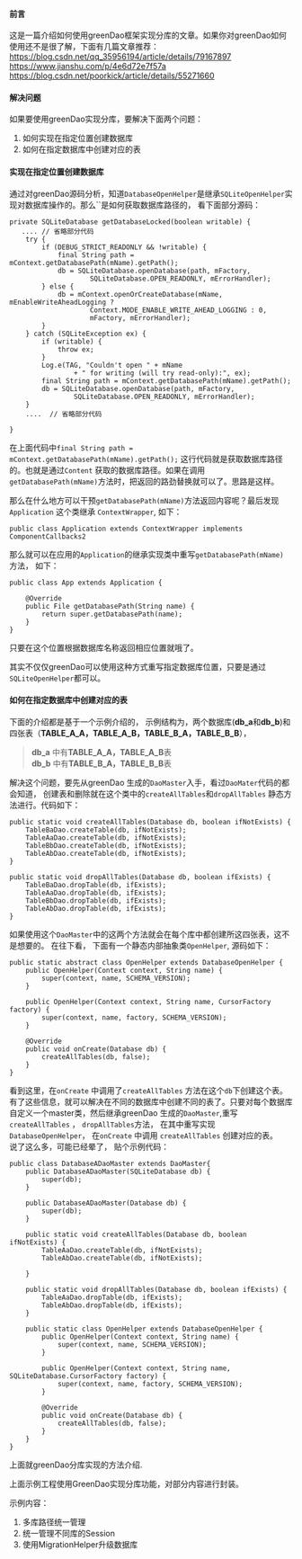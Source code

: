 #### 前言
这是一篇介绍如何使用greenDao框架实现分库的文章。如果你对greenDao如何使用还不是很了解，下面有几篇文章推荐：   
https://blog.csdn.net/qq_35956194/article/details/79167897   
https://www.jianshu.com/p/4e6d72e7f57a 
https://blog.csdn.net/poorkick/article/details/55271660  

#### 解决问题
如果要使用greenDao实现分库，要解决下面两个问题：
1. 如何实现在指定位置创建数据库
2. 如何在指定数据库中创建对应的表

#### 实现在指定位置创建数据库
通过对greenDao源码分析，知道`DatabaseOpenHelper`是继承`SQLiteOpenHelper`实现对数据库操作的。那么``是如何获取数据库路径的， 看下面部分源码：

```
private SQLiteDatabase getDatabaseLocked(boolean writable) {
   .... // 省略部分代码
    try {
        if (DEBUG_STRICT_READONLY && !writable) {
            final String path = mContext.getDatabasePath(mName).getPath();
            db = SQLiteDatabase.openDatabase(path, mFactory,
                    SQLiteDatabase.OPEN_READONLY, mErrorHandler);
        } else {
            db = mContext.openOrCreateDatabase(mName, mEnableWriteAheadLogging ?
                    Context.MODE_ENABLE_WRITE_AHEAD_LOGGING : 0,
                    mFactory, mErrorHandler);
        }
    } catch (SQLiteException ex) {
        if (writable) {
            throw ex;
        }
        Log.e(TAG, "Couldn't open " + mName
                + " for writing (will try read-only):", ex);
        final String path = mContext.getDatabasePath(mName).getPath();
        db = SQLiteDatabase.openDatabase(path, mFactory,
                SQLiteDatabase.OPEN_READONLY, mErrorHandler);
    }
    ....  // 省略部分代码
     
}

```
在上面代码中`final String path = mContext.getDatabasePath(mName).getPath();` 这行代码就是获取数据库路径的。也就是通过`Content` 获取的数据库路径。如果在调用`getDatabasePath(mName)`方法时，把返回的路劲替换就可以了。思路是这样。

那么在什么地方可以干预`getDatabasePath(mName)`方法返回内容呢？最后发现`Application` 这个类继承 `ContextWrapper`, 如下：

```
public class Application extends ContextWrapper implements ComponentCallbacks2
```
那么就可以在应用的`Application`的继承实现类中重写`getDatabasePath(mName)` 方法， 如下：

```
public class App extends Application {

    @Override
    public File getDatabasePath(String name) {
        return super.getDatabasePath(name);
    }
}
```
只要在这个位置根据数据库名称返回相应位置就哦了。

其实不仅仅greenDao可以使用这种方式重写指定数据库位置，只要是通过`SQLiteOpenHelper`都可以。

#### 如何在指定数据库中创建对应的表
下面的介绍都是基于一个示例介绍的， 示例结构为，两个数据库(**db_a**和**db_b**)和四张表（**TABLE_A_A，TABLE_A_B，TABLE_B_A，TABLE_B_B**），    
> **db_a** 中有**TABLE_A_A，TABLE_A_B**表    
> **db_b** 中有**TABLE_B_A，TABLE_B_B**表

解决这个问题，要先从greenDao 生成的`DaoMaster`入手，看过`DaoMater`代码的都会知道， 创建表和删除就在这个类中的`createAllTables`和`dropAllTables` 静态方法进行。代码如下：

```
public static void createAllTables(Database db, boolean ifNotExists) {
    TableBaDao.createTable(db, ifNotExists);
    TableAaDao.createTable(db, ifNotExists);
    TableBbDao.createTable(db, ifNotExists);
    TableAbDao.createTable(db, ifNotExists);
}

public static void dropAllTables(Database db, boolean ifExists) {
    TableBaDao.dropTable(db, ifExists);
    TableAaDao.dropTable(db, ifExists);
    TableBbDao.dropTable(db, ifExists);
    TableAbDao.dropTable(db, ifExists);
}
```
如果使用这个`DaoMaster`中的这两个方法就会在每个库中都创建所这四张表，这不是想要的。
在往下看， 下面有一个静态内部抽象类`OpenHelper`, 源码如下：

```
public static abstract class OpenHelper extends DatabaseOpenHelper {
    public OpenHelper(Context context, String name) {
        super(context, name, SCHEMA_VERSION);
    }

    public OpenHelper(Context context, String name, CursorFactory factory) {
        super(context, name, factory, SCHEMA_VERSION);
    }

    @Override
    public void onCreate(Database db) {
        createAllTables(db, false);
    }
}
```
看到这里，在`onCreate` 中调用了`createAllTables` 方法在这个`db`下创建这个表。有了这些信息，就可以解决在不同的数据库中创建不同的表了。只要对每个数据库自定义一个master类，然后继承greenDao 生成的`DaoMaster`,重写`createAllTables` ， `dropAllTables`方法， 在其中重写实现`DatabaseOpenHelper`， 在`onCreate` 中调用 `createAllTables` 创建对应的表。  
说了这么多，可能已经晕了， 贴个示例代码：

```
public class DatabaseADaoMaster extends DaoMaster{
    public DatabaseADaoMaster(SQLiteDatabase db) {
        super(db);
    }

    public DatabaseADaoMaster(Database db) {
        super(db);
    }

    public static void createAllTables(Database db, boolean ifNotExists) {
        TableAaDao.createTable(db, ifNotExists);
        TableAbDao.createTable(db, ifNotExists);

    }

    public static void dropAllTables(Database db, boolean ifExists) {
        TableAaDao.dropTable(db, ifExists);
        TableAbDao.dropTable(db, ifExists);
    }

    public static class OpenHelper extends DatabaseOpenHelper {
        public OpenHelper(Context context, String name) {
            super(context, name, SCHEMA_VERSION);
        }

        public OpenHelper(Context context, String name, SQLiteDatabase.CursorFactory factory) {
            super(context, name, factory, SCHEMA_VERSION);
        }

        @Override
        public void onCreate(Database db) {
            createAllTables(db, false);
        }
    }
}
```

上面就greenDao分库实现的方法介绍.

上面示例工程使用GreenDao实现分库功能，对部分内容进行封装。

示例内容：
1. 多库路径统一管理
2. 统一管理不同库的Session
3. 使用MigrationHelper升级数据库

